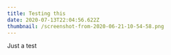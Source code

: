 ```yaml
---
title: Testing this
date: 2020-07-13T22:04:56.622Z
thumbnail: /screenshot-from-2020-06-21-10-54-58.png
---
```

Just a test